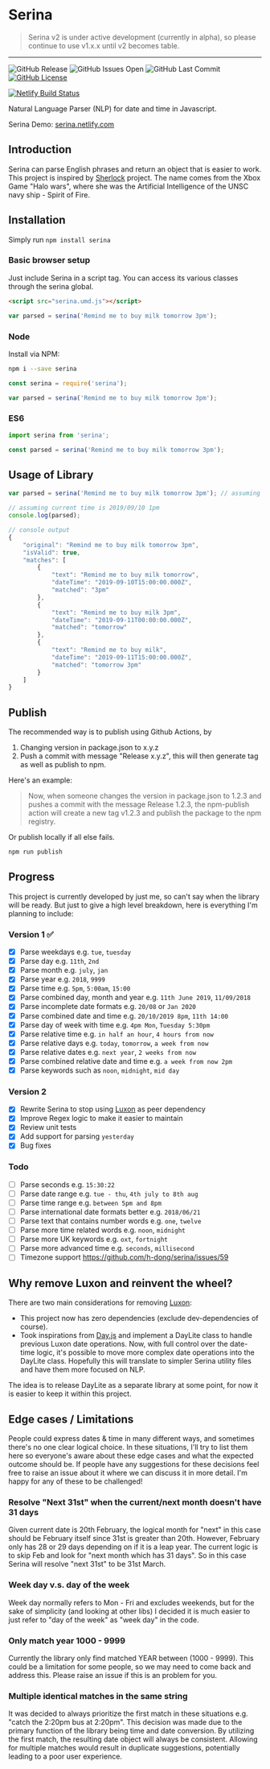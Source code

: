 # Serina

> Serina v2 is under active development (currently in alpha), so please continue to use v1.x.x until v2 becomes table.

---

![GitHub Release](https://img.shields.io/github/release/h-dong/serina.svg)
![GitHub Issues Open](https://img.shields.io/github/issues-raw/h-dong/serina.svg)
![GitHub Last Commit](https://img.shields.io/github/last-commit/h-dong/serina.svg)
[![GitHub License](https://img.shields.io/github/license/h-dong/serina.svg)](./LICENSE)

[![Netlify Build Status](https://api.netlify.com/api/v1/badges/debe4f89-718a-43de-b3b7-0b791ae709fe/deploy-status)](https://app.netlify.com/sites/serina/deploys)

Natural Language Parser (NLP) for date and time in Javascript.

Serina Demo: [serina.netlify.com](https://serina.netlify.com)

## Introduction

Serina can parse English phrases and return an object that is easier to work. This project is inspired by [Sherlock](!<https://github.com/neilgupta/Sherlock>) project. The name comes from the Xbox Game "Halo wars", where she was the Artificial Intelligence of the UNSC navy ship - Spirit of Fire.

## Installation

Simply run `npm install serina`

### Basic browser setup

Just include Serina in a script tag. You can access its various classes through the serina global.

```html
<script src="serina.umd.js"></script>
```

```js
var parsed = serina('Remind me to buy milk tomorrow 3pm');
```

### Node

Install via NPM:

```bash
npm i --save serina
```

```js
const serina = require('serina');

var parsed = serina('Remind me to buy milk tomorrow 3pm');
```

### ES6

```js
import serina from 'serina';

const parsed = serina('Remind me to buy milk tomorrow 3pm');
```

## Usage of Library

```js
var parsed = serina('Remind me to buy milk tomorrow 3pm'); // assuming it is currently 29th Oct 2017

// assuming current time is 2019/09/10 1pm
console.log(parsed);
```

```js
// console output
{
    "original": "Remind me to buy milk tomorrow 3pm",
    "isValid": true,
    "matches": [
        {
            "text": "Remind me to buy milk tomorrow",
            "dateTime": "2019-09-10T15:00:00.000Z",
            "matched": "3pm"
        },
        {
            "text": "Remind me to buy milk 3pm",
            "dateTime": "2019-09-11T00:00:00.000Z",
            "matched": "tomorrow"
        },
        {
            "text": "Remind me to buy milk",
            "dateTime": "2019-09-11T15:00:00.000Z",
            "matched": "tomorrow 3pm"
        }
    ]
}
```

## Publish

The recommended way is to publish using Github Actions, by

1. Changing version in package.json to x.y.z
2. Push a commit with message "Release x.y.z", this will then generate tag as well as publish to npm.

Here's an example:

> Now, when someone changes the version in package.json to 1.2.3 and pushes a commit with the message Release 1.2.3, the npm-publish action will create a new tag v1.2.3 and publish the package to the npm registry.

Or publish locally if all else fails.

```bash
npm run publish
```

## Progress

This project is currently developed by just me, so can't say when the library will be ready. But just to give a high level breakdown, here is everything I'm planning to include:

### Version 1 ✅

- [x] Parse weekdays e.g. `tue`, `tuesday`
- [x] Parse day e.g. `11th`, `2nd`
- [x] Parse month e.g. `july`, `jan`
- [x] Parse year e.g. `2018`, `9999`
- [x] Parse time e.g. `5pm`, `5:00am`, `15:00`
- [x] Parse combined day, month and year e.g. `11th June 2019`, `11/09/2018`
- [x] Parse incomplete date formats e.g. `20/08` or `Jan 2020`
- [x] Parse combined date and time e.g. `20/10/2019 8pm`, `11th 14:00`
- [x] Parse day of week with time e.g. `4pm Mon`, `Tuesday 5:30pm`
- [x] Parse relative time e.g. `in half an hour`, `4 hours from now`
- [x] Parse relative days e.g. `today`, `tomorrow`, `a week from now`
- [x] Parse relative dates e.g. `next year`, `2 weeks from now`
- [x] Parse combined relative date and time e.g. `a week from now 2pm`
- [x] Parse keywords such as `noon`, `midnight`, `mid day`

### Version 2

- [x] Rewrite Serina to stop using [Luxon](https://moment.github.io/luxon) as peer dependency
- [x] Improve Regex logic to make it easier to maintain
- [x] Review unit tests
- [x] Add support for parsing `yesterday`
- [x] Bug fixes

### Todo

- [ ] Parse seconds e.g. `15:30:22`
- [ ] Parse date range e.g. `tue - thu`, `4th july to 8th aug`
- [ ] Parse time range e.g. `between 5pm and 8pm`
- [ ] Parse international date formats better e.g. `2018/06/21`
- [ ] Parse text that contains number words e.g. `one`, `twelve`
- [ ] Parse more time related words e.g. `noon`, `midnight`
- [ ] Parse more UK keywords e.g. `oxt`, `fortnight`
- [ ] Parse more advanced time e.g. `seconds`, `millisecond`
- [ ] Timezone support <https://github.com/h-dong/serina/issues/59>

## Why remove Luxon and reinvent the wheel?

There are two main considerations for removing [Luxon](https://moment.github.io/luxon):

- This project now has zero dependencies (exclude dev-dependencies of course).
- Took inspirations from [Day.js](https://day.js.org/) and implement a DayLite class to handle previous Luxon date operations. Now, with full control over the date-time logic, it's possible to move more complex date operations into the DayLite class. Hopefully this will translate to simpler Serina utility files and have them more focused on NLP.

The idea is to release DayLite as a separate library at some point, for now it is easier to keep it within this project.

## Edge cases / Limitations

People could express dates & time in many different ways, and sometimes there's no one clear logical choice. In these situations, I'll try to list them here so everyone's aware about these edge cases and what the expected outcome should be. If people have any suggestions for these decisions feel free to raise an issue about it where we can discuss it in more detail. I'm happy for any of these to be challenged!

### Resolve "Next 31st" when the current/next month doesn't have 31 days

Given current date is 20th February, the logical month for "next" in this case should be February itself since 31st is greater than 20th. However, February only has 28 or 29 days depending on if it is a leap year. The current logic is to skip Feb and look for "next month which has 31 days". So in this case Serina will resolve "next 31st" to be 31st March.

### Week day v.s. day of the week

Week day normally refers to Mon - Fri and excludes weekends, but for the sake of simplicity (and looking at other libs) I decided it is much easier to just refer to "day of the week" as "week day" in the code.

### Only match year 1000 - 9999

Currently the library only find matched YEAR between (1000 - 9999). This could be a limitation for some people, so we may need to come back and address this. Please raise an issue if this is an problem for you.

### Multiple identical matches in the same string

It was decided to always prioritize the first match in these situations e.g. "catch the 2:20pm bus at 2:20pm". This decision was made due to the primary function of the library being time and date conversion. By utilizing the first match, the resulting date object will always be consistent. Allowing for multiple matches would result in duplicate suggestions, potentially leading to a poor user experience.
